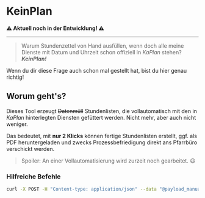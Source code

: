 # KeinPlan

**:warning: Aktuell noch in der Entwicklung! :warning:**

---

> Warum Stundenzettel von Hand ausfüllen, wenn doch alle meine Dienste mit Datum
und Uhrzeit schon offiziell in _KaPlan_ stehen? \
***KeinPlan!***

Wenn du dir diese Frage auch schon mal gestellt hat, bist du hier genau richtig!

## Worum geht's?

Dieses Tool erzeugt ~~Datenmüll~~ Stundenlisten, die vollautomatisch mit den in
_KaPlan_ hinterlegten Diensten gefüttert werden.
Nicht mehr, aber auch nicht weniger.

Das bedeutet, mit **nur 2 Klicks** können fertige Stundenlisten erstellt, ggf.
als PDF heruntergeladen und zwecks Prozessbefriedigung direkt ans Pfarrbüro
verschickt werden.

> Spoiler: An einer Vollautomatisierung wird zurzeit noch gearbeitet. :smiley:

### Hilfreiche Befehle

```sh
curl -X POST -H "Content-type: application/json" --data "@payload_manual.json" http://127.0.0.1:8080/time-sheet/weekly/pdf?nofooter > out.pdf
```
